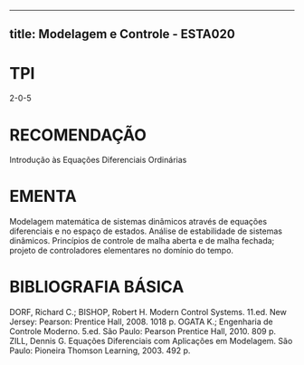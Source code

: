 
---
title: Modelagem e Controle - ESTA020 
---

# TPI

2-0-5

# RECOMENDAÇÃO

Introdução às Equações Diferenciais Ordinárias

# EMENTA

Modelagem matemática de sistemas dinâmicos através de equações diferenciais e no espaço de estados. Análise de estabilidade de sistemas dinâmicos. Princípios de controle de malha aberta e de malha fechada; projeto de controladores elementares no domínio do tempo.

# BIBLIOGRAFIA BÁSICA

DORF, Richard C.; BISHOP, Robert H. Modern Control Systems. 11.ed. New Jersey: Pearson: Prentice Hall, 2008. 1018 p.
OGATA K.; Engenharia de Controle Moderno. 5.ed. São Paulo: Pearson Prentice Hall, 2010. 809 p.
ZILL, Dennis G. Equações Diferenciais com Aplicações em Modelagem. São Paulo: Pioneira Thomson Learning, 2003. 492 p.
        